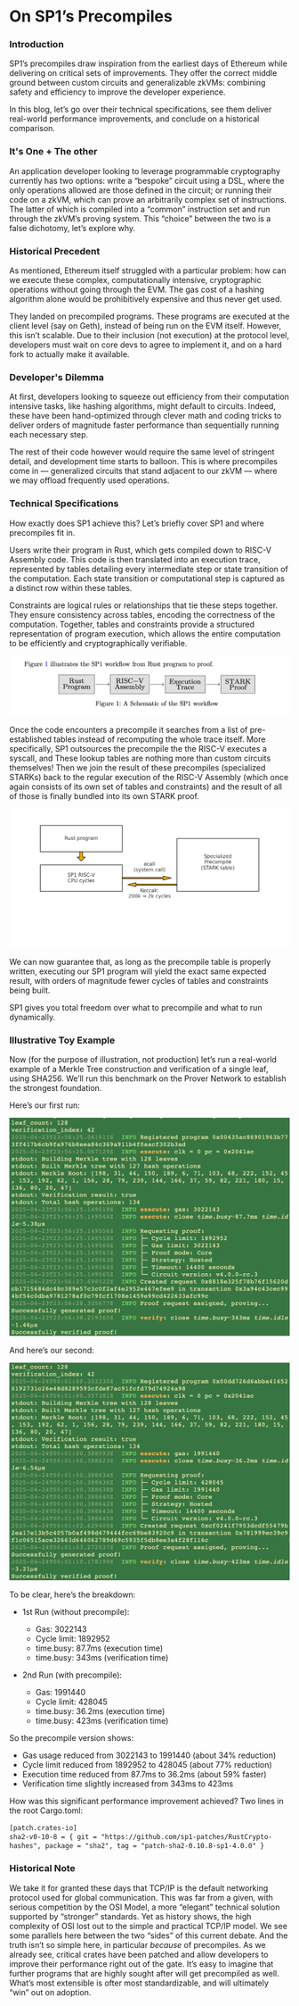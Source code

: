 # On SP1’s Precompiles

### Introduction

SP1’s precompiles draw inspiration from the earliest days of Ethereum while delivering on critical sets of improvements. They offer the correct middle ground between custom circuits and generalizable zkVMs: combining safety and efficiency to improve the developer experience. 

In this blog, let’s go over their technical specifications, see them deliver real-world performance improvements, and conclude on a historical comparison. 

### It's One + The other

An application developer looking to leverage programmable cryptography currently has two options: write a “bespoke” circuit using a DSL, where the only operations allowed are those defined in the circuit; or running their code on a zkVM, which can prove an arbitrarily complex set of instructions. The latter of which is compiled into a “common” instruction set and run through the zkVM’s proving system. This “choice” between the two is a false dichotomy, let’s explore why. 

### Historical Precedent

As mentioned, Ethereum itself struggled with a particular problem: how can we execute these complex, computationally intensive, cryptographic operations without going through the EVM. The gas cost of a hashing algorithm alone would be prohibitively expensive and thus never get used. 

They landed on precompiled programs. These programs are executed at the client level (say on Geth), instead of being run on the EVM itself. However, this isn’t scalable. Due to their inclusion (not execution) at the protocol level, developers must wait on core devs to agree to implement it, and on a hard fork to actually make it available.

### Developer's Dilemma

At first, developers looking to squeeze out efficiency from their computation intensive tasks, like hashing algorithms, might default to circuits. Indeed, these have been hand-optimized through clever math and coding tricks to deliver orders of magnitude faster performance than sequentially running each necessary step. 

The rest of their code however would require the same level of stringent detail, and development time starts to balloon.
This is where precompiles come in –– generalized circuits that stand adjacent to our zkVM –– where we may offload frequently used operations.

### Technical Specifications

How exactly does SP1 achieve this? Let’s briefly cover SP1 and where precompiles fit in. 

Users write their program in Rust, which gets compiled down to RISC-V Assembly code. This code is then translated into an execution trace, represented by tables detailing every intermediate step or state transition of the computation. Each state transition or computational step is captured as a distinct row within these tables.

Constraints are logical rules or relationships that tie these steps together. They ensure consistency across tables, encoding the correctness of the computation. Together, tables and constraints provide a structured representation of program execution, which allows the entire computation to be efficiently and cryptographically verifiable.

![Execution Flow](Flow.png "Execution Flow")

Once the code encounters a precompile it searches from a list of pre-established tables instead of recomputing the whole trace itself. More specifically, SP1 outsources the precompile the the RISC-V executes a syscall, and These lookup tables are nothing more than custom circuits themselves! Then we join the result of these precompiles (specialized STARKs) back to the regular execution of the RISC-V Assembly (which once again consists of its own set of tables and constraints) and the result of all of those is finally bundled into its own STARK proof. 

![Execution Flow with Precompile](PreFlow.png "Execution Flow with Precompile")

We can now guarantee that, as long as the precompile table is properly written, executing our SP1 program will yield the exact same expected result, with orders of magnitude fewer cycles of tables and constraints being built.

SP1 gives you total freedom over what to precompile and what to run dynamically. 

### Illustrative Toy Example

Now (for the purpose of illustration, not production) let’s run a real-world example of a Merkle Tree construction and verification of a single leaf, using SHA256. We’ll run this benchmark on the Prover Network to establish the strongest foundation.

Here’s our first run:

![1st Run](1stRun.png "1st Run")

And here’s our second:

![2nd Run](2ndRun.png "2nd Run")

To be clear, here’s the breakdown:
- 1st Run (without precompile):
    - Gas: 3022143
    - Cycle limit: 1892952
    - time.busy: 87.7ms (execution time)
    - time.busy: 343ms (verification time)

- 2nd Run (with precompile):
    - Gas: 1991440
    - Cycle limit: 428045
    - time.busy: 36.2ms (execution time)
    - time.busy: 423ms (verification time)

So the precompile version shows:
- Gas usage reduced from 3022143 to 1991440 (about 34% reduction)
- Cycle limit reduced from 1892952 to 428045 (about 77% reduction)
- Execution time reduced from 87.7ms to 36.2ms (about 59% faster)
- Verification time slightly increased from 343ms to 423ms

How was this significant performance improvement achieved? Two lines in the root Cargo.toml:
``` 
[patch.crates-io]
sha2-v0-10-8 = { git = "https://github.com/sp1-patches/RustCrypto-hashes", package = "sha2", tag = "patch-sha2-0.10.8-sp1-4.0.0" } 
```

### Historical Note

We take it for granted these days that TCP/IP is the default networking protocol used for global communication. This was far from a given, with serious competition by the OSI Model, a more “elegant” technical solution supported by “stronger” standards. Yet as history shows, the high complexity of OSI lost out to the simple and practical TCP/IP model. We see some parallels here between the two “sides” of this current debate. And the truth isn’t so simple here, in particular *because* of precompiles. As we already see, critical crates have been patched and allow developers to improve their performance right out of the gate. It’s easy to imagine that further programs that are highly sought after will get precompiled as well. What’s most extensible is ofter most standardizable, and will ultimately “win” out on adoption.



